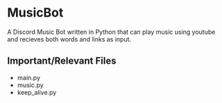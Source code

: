 # MusicBot
A Discord Music Bot written in Python that can play music using youtube and recieves both words and links as input.
## Important/Relevant Files
- main.py
- music.py
- keep_alive.py
